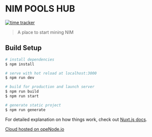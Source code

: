 # NIM POOLS HUB

[![time tracker](https://wakatime.com/badge/github/Albermonte/nim-pools-hub.svg)](https://wakatime.com/badge/github/Albermonte/nim-pools-hub)

> A place to start mining NIM

## Build Setup

``` bash
# install dependencies
$ npm install

# serve with hot reload at localhost:3000
$ npm run dev

# build for production and launch server
$ npm run build
$ npm run start

# generate static project
$ npm run generate
```

For detailed explanation on how things work, check out [Nuxt.js docs](https://nuxtjs.org).

<a href="https://www.openode.io/">Cloud hosted on opeNode.io</a>
